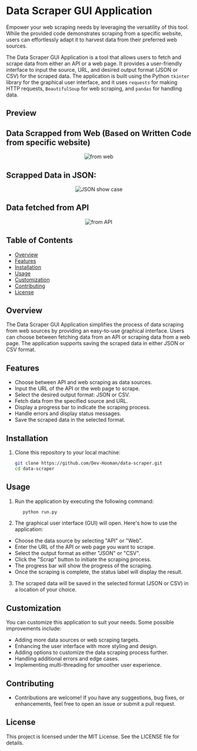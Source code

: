 # Data Scraper GUI Application

Empower your web scraping needs by leveraging the versatility of this tool. While the provided code demonstrates scraping from a specific website, users can effortlessly adapt it to harvest data from their preferred web sources.

The Data Scraper GUI Application is a tool that allows users to fetch and scrape data from either an API or a web page. It provides a user-friendly interface to input the source, URL, and desired output format (JSON or CSV) for the scraped data. The application is built using the Python `tkinter` library for the graphical user interface, and it uses `requests` for making HTTP requests, `BeautifulSoup` for web scraping, and `pandas` for handling data.

## Preview

## Data Scrapped from Web (Based on Written Code from specific website)
<p align="center">
   <img src="https://github.com/Dev-Hooman/data-scrapper/assets/80707427/c7298b25-505f-46d3-be7e-f541b1eccc9a" alt="from web" />
</p>

## Scrapped Data in JSON:

<p align="center">
   <img src="https://github.com/Dev-Hooman/data-scrapper/assets/80707427/653f943b-db99-4e7f-aa1b-705234ccfbc2" alt="JSON show case" />
</p>

## Data fetched from API

<p align="center">
      <img src="https://github.com/Dev-Hooman/data-scrapper/assets/80707427/7494540b-cc1f-4771-8939-5f07c0470a3a" alt="from API" />
</p>



## Table of Contents

- [Overview](#overview)
- [Features](#features)
- [Installation](#installation)
- [Usage](#usage)
- [Customization](#customization)
- [Contributing](#contributing)
- [License](#license)

## Overview

The Data Scraper GUI Application simplifies the process of data scraping from web sources by providing an easy-to-use graphical interface. Users can choose between fetching data from an API or scraping data from a web page. The application supports saving the scraped data in either JSON or CSV format.

## Features

- Choose between API and web scraping as data sources.
- Input the URL of the API or the web page to scrape.
- Select the desired output format: JSON or CSV.
- Fetch data from the specified source and URL.
- Display a progress bar to indicate the scraping process.
- Handle errors and display status messages.
- Save the scraped data in the selected format.

## Installation

1. Clone this repository to your local machine:
   ```bash
   git clone https://github.com/Dev-Hooman/data-scraper.git
   cd data-scraper
## Usage

1. Run the application by executing the following command:
   ```bash
      python run.py
2. The graphical user interface (GUI) will open. Here's how to use the application:

- Choose the data source by selecting "API" or "Web".
- Enter the URL of the API or web page you want to scrape.
- Select the output format as either "JSON" or "CSV".
- Click the "Scrap" button to initiate the scraping process.
- The progress bar will show the progress of the scraping.
- Once the scraping is complete, the status label will display the result.
  
3. The scraped data will be saved in the selected format (JSON or CSV) in a location of your choice.


## Customization
  
  You can customize this application to suit your needs. Some possible improvements include:

- Adding more data sources or web scraping targets.
- Enhancing the user interface with more styling and design.
- Adding options to customize the data scraping process further.
- Handling additional errors and edge cases.
- Implementing multi-threading for smoother user experience.
  
## Contributing
- Contributions are welcome! If you have any suggestions, bug fixes, or enhancements, feel free to open an issue or submit a pull request.

## License
This project is licensed under the MIT License. See the LICENSE file for details.

